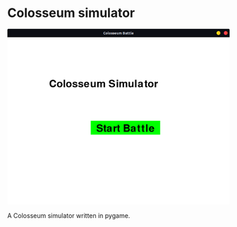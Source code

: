 # Colosseum simulator

![alt text](asset/images/image.png)

A Colosseum simulator written in pygame.